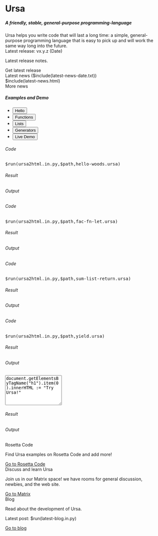 # Ursa

<div class="row mb-3">
    <div class="col-sm-12 mb-3 mb-sm-0">
        <h5>A friendly, stable, general-purpose programming-language</h5>
        Ursa helps you write code that will last a long time: a simple, general-purpose programming language that is easy to pick up and will work the same way long into the future.
    </div>
</div>
<div class="row mb-3">
    <div class="col-sm-6 mb-3 mb-sm-0 mx-auto">
        <div class="card">
            <div class="card-header">Latest release: <span id="ursa-latest-release-version">vx.y.z</span> (<span id="ursa-latest-release-date">Date</span>)</div>
            <div class="card-body link-card">
                <div id="ursa-latest-release-notes"><p>Latest release notes.</p></div>
                <div class="link-card-spacer"></div>
                <div><a class="btn btn-primary" id="ursa-latest-release-url" src="https://github.com/ursalang/ursa/releases/latest">Get latest release</a></div>
            </div>
        </div>
        <div class="card">
            <div class="card-header">Latest news (<span id="ursa-latest-news-date">$include(latest-news-date.txt)</span>)</div>
            <div class="card-body link-card">$include(latest-news.html)
                <div class="link-card-spacer"></div>
                <div><a class="btn btn-primary" id="ursa-latest-release-url" src="/news/index.html">More news</a></div>
            </div>
        </div>
    </div>
    <div class="col-sm-6 mb-3 mb-sm-0 mx-auto">
        <div class="card">
            <div class="card-header">
                <h5>Examples and Demo</h5>
                <ul class="nav nav-tabs card-header-tabs" id="codeTab" role="tablist">
                    <li class="nav-item" role="presentation">
                        <button class="nav-link active" id="hello-tab" data-bs-toggle="tab" data-bs-target="#hello-tab-pane" type="button" role="tab" aria-controls="hello-tab-pane" aria-selected="true">Hello</button>
                    </li>
                    <li class="nav-item" role="presentation">
                        <button class="nav-link" id="functions-tab" data-bs-toggle="tab" data-bs-target="#functions-tab-pane" type="button" role="tab" aria-controls="functions-tab-pane" aria-selected="false">Functions</button>
                    </li>
                    <li class="nav-item" role="presentation">
                        <button class="nav-link" id="lists-tab" data-bs-toggle="tab" data-bs-target="#lists-tab-pane" type="button" role="tab" aria-controls="lists-tab-pane" aria-selected="false">Lists</button>
                    </li>
                    <li class="nav-item" role="presentation">
                        <button class="nav-link" id="generators-tab" data-bs-toggle="tab" data-bs-target="#generators-tab-pane" type="button" role="tab" aria-controls="generators-tab-pane" aria-selected="false">Generators</button>
                    </li>
                    <li class="nav-item" role="presentation">
                        <button class="nav-link btn btn-primary highlight-button" id="try-tab" data-bs-toggle="tab" data-bs-target="#try-tab-pane" type="button" role="tab" aria-controls="try-tab-pane" aria-selected="false">Live Demo</button>
                    </li>
                </ul>
            </div>
            <div class="card-body tab-content">
                <div class="tab-pane fade show active" id="hello-tab-pane" role="tabpanel" aria-labelledby="hello-tab" tabindex="0">
                    <div class="card">
                        <div class="card-header"><h6>Code</h6></div>
                        <div class="card-body" id="hello-input"><pre class="highlight">$run(ursa2html.in.py,$path,hello-woods.ursa)</pre></div>
                    </div>
                    <div class="card">
                        <div class="card-header"><h6>Result</h6></div>
                        <div class="card-body" id="hello-result"></div>
                    </div>
                    <div class="card">
                        <div class="card-header"><h6>Output</h6></div>
                        <div class="card-body" id="hello-output"></div>
                    </div>
                </div>
                <div class="tab-pane fade" id="functions-tab-pane" role="tabpanel" aria-labelledby="functions-tab" tabindex="0">
                    <div class="card">
                        <div class="card-header"><h6>Code</h6></div>
                        <div class="card-body" id="functions-input"><pre class="highlight">$run(ursa2html.in.py,$path,fac-fn-let.ursa)</pre></div>
                    </div>
                    <div class="card">
                        <div class="card-header"><h6>Result</h6></div>
                        <div class="card-body" id="functions-result"></div>
                    </div>
                    <div class="card">
                        <div class="card-header"><h6>Output</h6></div>
                        <div class="card-body" id="functions-output"></div>
                    </div>
                </div>
                <div class="tab-pane fade" id="lists-tab-pane" role="tabpanel" aria-labelledby="lists-tab" tabindex="0">
                    <div class="card">
                        <div class="card-header"><h6>Code</h6></div>
                        <div class="card-body" id="lists-input"><pre class="highlight">$run(ursa2html.in.py,$path,sum-list-return.ursa)</pre></div>
                    </div>
                    <div class="card">
                        <div class="card-header"><h6>Result</h6></div>
                        <div class="card-body" id="lists-result"></div>
                    </div>
                    <div class="card">
                        <div class="card-header"><h6>Output</h6></div>
                        <div class="card-body" id="lists-output"></div>
                    </div>
                </div>
                <div class="tab-pane fade" id="generators-tab-pane" role="tabpanel" aria-labelledby="generators-tab" tabindex="0">
                    <div class="card">
                        <div class="card-header"><h6>Code</h6></div>
                        <div class="card-body" id="generators-input"><pre class="highlight">$run(ursa2html.in.py,$path,yield.ursa)</pre></div>
                    </div>
                    <div class="card">
                        <div class="card-header"><h6>Result</h6></div>
                        <div class="card-body" id="generators-result"></div>
                    </div>
                    <div class="card">
                        <div class="card-header"><h6>Output</h6></div>
                        <div class="card-body" id="generators-output"></div>
                    </div>
                </div>
                <div class="tab-pane fade" id="try-tab-pane" role="tabpanel" aria-labelledby="try-tab" tabindex="0">
                    <textarea id="ursa-input" rows="6" spellcheck="false">document.getElementsByTagName("h1").item(0).innerHTML := "Try Ursa!"</textarea>
                    <div class="card">
                        <div class="card-header"><h6>Result</h6></div>
                        <div class="card-body" id="ursa-result"></div>
                    </div>
                    <div class="card">
                        <div class="card-header"><h6>Output</h6></div>
                        <div class="card-body" id="ursa-output"></div>
                    </div>
                </div>
            </div>
        </div>
    </div>
</div>
<div class="row mb-3">
    <div class="col-sm-9 mb-3 mb-sm-0 mx-auto">
        <div class="card-group">
            <div class="card">
                <div class="card-header">Rosetta Code</div>
                <div class="card-body link-card">
                    <p>Find Ursa examples on Rosetta Code and add more!</p>
                    <div class="link-card-spacer"></div>
                    <div><a class="btn btn-primary" href="https://www.rosettacode.org/wiki/Category:Ursalang">Go to Rosetta Code</a></div>
                </div>
            </div>
            <div class="card">
                <div class="card-header">Discuss and learn Ursa</div>
                <div class="card-body link-card">
                    <p>Join us in our Matrix space! we have rooms for general discussion, newbies, and the web site.</p>
                    <div class="link-card-spacer"></div>
                    <div><a class="btn btn-primary" href="https://matrix.to/#/#ursalang:matrix.org">Go to Matrix</a></div>
                </div>
            </div>
            <div class="card">
                <div class="card-header">Blog</div>
                <div class="card-body link-card">
                    <p>Read about the development of Ursa.</p>
                    <p>Latest post: $run(latest-blog.in.py)</p>
                    <div class="link-card-spacer"></div>
                    <div><a class="btn btn-primary" href="$run(path-to-root.in.py,$path)/blog/index.html">Go to blog</a></div>
                </div>
            </div>
        </div>
    </div>
</div>

<script src="/readme.bundle.js"></script>
